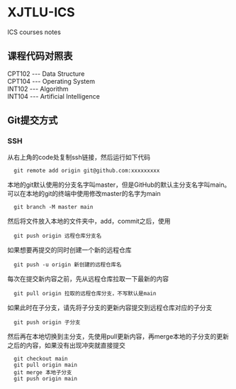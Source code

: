 # XJTLU-ICS
ICS courses notes
## 课程代码对照表
CPT102 --- Data Structure <br>
CPT104 --- Operating System <br>
INT102 --- Algorithm <br>
INT104 --- Artificial Intelligence
## Git提交方式
### SSH
从右上角的code处复制ssh链接，然后运行如下代码
```git 
  git remote add origin git@github.com:xxxxxxxxx
```

本地的git默认使用的分支名字叫master，但是GitHub的默认主分支名字叫main。可以在本地的git的终端中使用修改master的名字为main
```git 
  git branch -M master main
```

然后将文件放入本地的文件夹中，add，commit之后，使用
```git
  git push origin 远程仓库分支名
```
如果想要再提交的同时创建一个新的远程仓库
```git
  git push -u origin 新创建的远程仓库名
```

每次在提交新内容之前，先从远程仓库拉取一下最新的内容
```git
  git pull origin 拉取的远程仓库分支，不写默认是main
```
如果此时在子分支，请先将子分支的更新内容提交到远程仓库对应的子分支
```git
  git push origin 子分支
```
然后再在本地切换到主分支，先使用pull更新内容，再merge本地的子分支的更新之后的内容，如果没有出现冲突就直接提交
```git
  git checkout main
  git pull origin main
  git merge 本地子分支
  git push origin main
```


